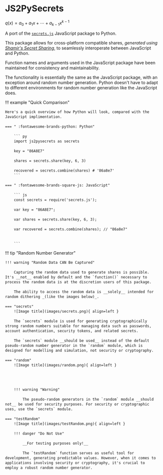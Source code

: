 # JS2PySecrets

$q(x) = a_0 + a_1x + \dotsi + a_{k-1}x^{k-1}$

A port of the [`secrets.js`](https://github.com/grempe/secrets.js) JavaScript package to Python. 

This package allows for cross-platform compatible shares, *generated using [Shamir's Secret Sharing](http://en.wikipedia.org/wiki/Shamir's_Secret_Sharing)*, to seamlessly interoperate between JavaScript and Python.

Function names and arguments used in the JavaScript package have been maintained for consistency and maintainability. 

The functionality is essentially the same as the JavaScript package, with an exception around random number generation.  Python doesn't have to adapt to different environments for random number generation like the JavaScript does.

!!! example "Quick Comparison"

	Here's a quick overview of how Python will look, compared with the JavaScript implimentation.

	=== " :fontawesome-brands-python: Python"

		``` py
		import js2pysecrets as secrets
	
		key = "86A8E7"
	
		shares = secrets.share(key, 6, 3)
		
		recovered = secrets.combine(shares) # '86a8e7'
		```

	=== " :fontawesome-brands-square-js: JavaScript"

		``` js
		const secrets = require('secrets.js');
	
		var key = "86A8E7";
	
		var shares = secrets.share(key, 6, 3);
		
		var recovered = secrets.combine(shares); // "86a8e7"


		```


!!! tip "Random Number Generator"

	!!! warning "Random Data CAN Be Captured"

		Capturing the random data used to generate shares is possible.  It's __not__ enabled by default and the `function()` necessary to process the random data is at the discretion users of this package.  
	
		The ability to access the random data is __solely__ intended for random dithering _(like the images below)_.
	
	=== "secrets"
		![Image title](images/secrets.png){ align=left }

		The `secrets` module is used for generating cryptographically strong random numbers suitable for managing data such as passwords, account authentication, security tokens, and related secrets.

		The `secrets` module __should be used__ instead of the default pseudo-random number generator in the `random` module, which is designed for modelling and simulation, not security or cryptography.

	=== "random"
		![Image title](images/random.png){ align=left }
		



		!!! warning "Warning"

			The pseudo-random generators in the `random` module __should not__ be used for security purposes. For security or cryptographic uses, use the `secrets` module. 		

	=== "testRandom"
		![Image title](images/testRandom.png){ align=left }

		!!! danger "Do Not Use"

			__For testing purposes only!__
			
			The `testRandom` function serves as useful tool for development, generating predictable values. However, when it comes to applications involving security or cryptography, it's crucial to employ a robust random number generator. 
		
